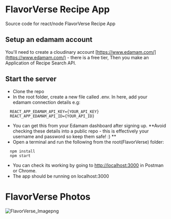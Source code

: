 # FlavorVerse Recipe App

Source code for react/node FlavorVerse Recipe App

## Setup an edamam account

You'll need to create a cloudinary account [https://www.edamam.com/](https://www.edamam.com/) - there is a free tier,
Then you make an Application of Recipe Search API.

## Start the server

* Clone the repo
* In the root folder, create a new file called .env. In here, add your edamam connection details e.g:

```
  REACT_APP_EDAMAM_API_KEY={YOUR_API_KEY}
  REACT_APP_EDAMAM_API_ID={YOUR_API_ID}
```

* You can get this from your Edamam dashboard after signing up. **Avoid checking these details into a public repo - this is effectively your username and password so keep them safe! :) **
* Open a terminal and run the following from the root(FlavorVerse) folder:

```
  npm install
  npm start
```

* You can check its working by going to [http://localhost:3000](http://localhost:3000) in Postman or Chrome.
* The app should be running on localhost:3000


# FlavorVerse Photos
![FlavorVerse_Imagepng](https://github.com/rahulv2001/FlavorVerse/assets/91122689/d99bf447-00e4-45cd-82dc-e61f18f59ed7)

